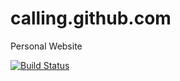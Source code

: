 calling.github.com
==================

Personal Website

[![Build Status](https://travis-ci.org/calling/calling.github.com.svg?branch=master)](https://travis-ci.org/calling/calling.github.com)
